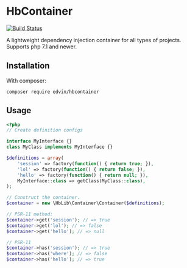 # HbContainer

[![Build Status](https://travis-ci.org/hultberg/hbcontainer.svg?branch=master)](https://travis-ci.org/hultberg/hbcontainer)

A lightweight dependency injection container for all types of projects. Supports php 7.1 and newer.

## Installation

With composer:
```
composer require edvin/hbcontainer
```

## Usage

```php
<?php
// Create definition configs

interface MyInterface {}
class MyClass implements MyInterface {}

$definitions = array(
    'session' => factory(function() { return true; }),
    'lol' => factory(function() { return false; }),
    'hello' => factory(function() { return null; }),
    MyInterface::class => getClass(MyClass::class),
);

// Construct the container.
$container = new \HbLib\Container\Container($definitions);

// PSR-11 method:
$container->get('session'); // => true
$container->get('lol'); // => false
$container->get('hello'); // => null

// PSR-11
$container->has('session'); // => true
$container->has('where'); // => false
$container->has('hello'); // => true
```


